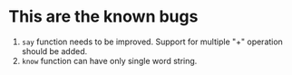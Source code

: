 # This are the known bugs

1. `say` function needs to be improved. Support for multiple "+" operation should be added.
2. `know` function can have only single word string. 